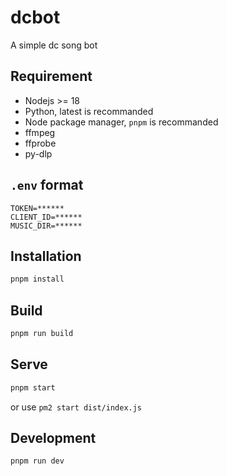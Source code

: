 # dcbot

A simple dc song bot

## Requirement

- Nodejs >= 18
- Python, latest is recommanded
- Node package manager, `pnpm` is recommanded
- ffmpeg
- ffprobe
- py-dlp

## `.env` format

```
TOKEN=******
CLIENT_ID=******
MUSIC_DIR=******
```

## Installation

```sh
pnpm install
```

## Build

```sh
pnpm run build
```

## Serve

```sh
pnpm start
```

or use `pm2 start dist/index.js`

## Development

```sh
pnpm run dev
```
